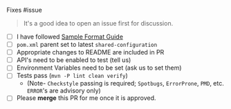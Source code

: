Fixes #issue

> It's a good idea to open an issue first for discussion.

- [ ] I have followed [Sample Format Guide](https://github.com/GoogleCloudPlatform/java-docs-samples/blob/master/SAMPLE_FORMAT.md)
- [ ] `pom.xml` parent set to latest `shared-configuration`
- [ ] Appropriate changes to README are included in PR
- [ ] API's need to be enabled to test (tell us)
- [ ] Environment Variables need to be set (ask us to set them)
- [ ] Tests pass (`mvn -P lint clean verify`)
  * (Note- `Checkstyle` passing is required; `Spotbugs`, `ErrorProne`, `PMD`, etc. `ERROR`'s are advisory only)
- [ ] Please **merge** this PR for me once it is approved.

